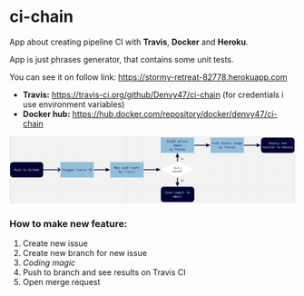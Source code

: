 # ci-chain

App about creating pipeline CI with **Travis**, **Docker** and **Heroku**.

App is just phrases generator, that contains some unit tests.

You can see it on follow link: https://stormy-retreat-82778.herokuapp.com

- **Travis:** https://travis-ci.org/github/Denvy47/ci-chain (for credentials i use environment variables)
- **Docker hub:** https://hub.docker.com/repository/docker/denvy47/ci-chain

![alt text](https://github.com/Denvy47/ci-chain/blob/master/scheme.png)

### How to make new feature:
1. Create new issue
2. Create new branch for new issue
3. _Coding magic_
4. Push to branch and see results on Travis CI
5. Open merge request
